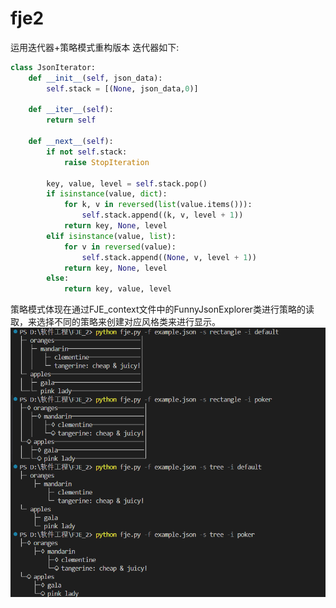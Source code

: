 # fje2
运用迭代器+策略模式重构版本
迭代器如下:
```python
class JsonIterator:
    def __init__(self, json_data):
        self.stack = [(None, json_data,0)]
        
    def __iter__(self):
        return self
    
    def __next__(self):
        if not self.stack:
            raise StopIteration
        
        key, value, level = self.stack.pop()
        if isinstance(value, dict):
            for k, v in reversed(list(value.items())):
                self.stack.append((k, v, level + 1))
            return key, None, level
        elif isinstance(value, list):
            for v in reversed(value):
                self.stack.append((None, v, level + 1))
            return key, None, level
        else:
            return key, value, level

```
策略模式体现在通过FJE_context文件中的FunnyJsonExplorer类进行策略的读取，来选择不同的策略来创建对应风格类来进行显示。
![alt text](1718791423843.png)